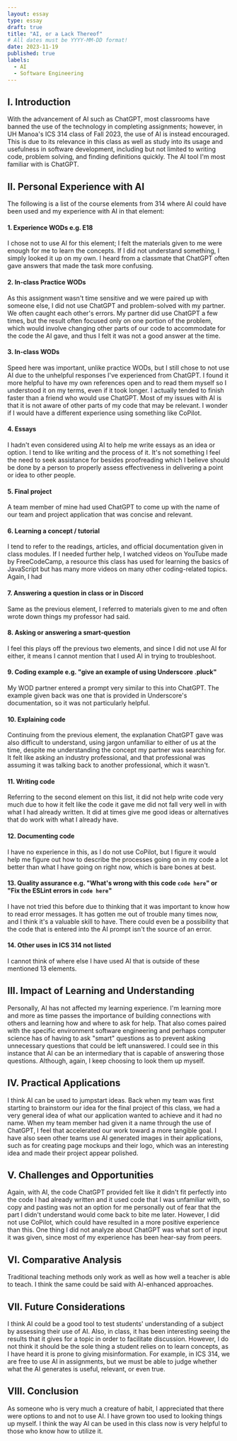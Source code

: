 ```yaml
---
layout: essay
type: essay
draft: true
title: "AI, or a Lack Thereof"
# All dates must be YYYY-MM-DD format!
date: 2023-11-19
published: true
labels:
  - AI
  - Software Engineering
---
```


## I. Introduction

With the advancement of AI such as ChatGPT, most classrooms have banned the use of the technology in completing assignments; however, in UH Manoa's ICS 314 class of Fall 2023, the use of AI is instead encouraged. This is due to its relevance in this class as well as study into its usage and usefulness in software development, including but not limited to writing code, problem solving, and finding definitions quickly. The AI tool I'm most familiar with is ChatGPT.

## II. Personal Experience with AI

The following is a list of the course elements from 314 where AI could have been used and my experience with AI in that element:

#### 1. Experience WODs e.g. E18

I chose not to use AI for this element; I felt the materials given to me were enough for me to learn the concepts. If I did not understand something, I simply looked it up on my own. I heard from a classmate that ChatGPT often gave answers that made the task more confusing.

#### 2. In-class Practice WODs

As this assignment wasn't time sensitive and we were paired up with someone else, I did not use ChatGPT and problem-solved with my partner. We often caught each other's errors. My partner did use ChatGPT a few times, but the result often focused only on one portion of the problem, which would involve changing other parts of our code to accommodate for the code the AI gave, and thus I felt it was not a good answer at the time.

#### 3. In-class WODs

Speed here was important, unlike practice WODs, but I still chose to not use AI due to the unhelpful responses I've experienced from ChatGPT. I found it more helpful to have my own references open and to read them myself so I understood it on my terms, even if it took longer. I actually tended to finish faster than a friend who would use ChatGPT. Most of my issues with AI is that it is not aware of other parts of my code that may be relevant. I wonder if I would have a different experience using something like CoPilot.

#### 4. Essays

I hadn't even considered using AI to help me write essays as an idea or option. I tend to like writing and the process of it. It's not something I feel the need to seek assistance for besides proofreading which I believe should be done by a person to properly assess effectiveness in delivering a point or idea to other people.

#### 5. Final project

A team member of mine had used ChatGPT to come up with the name of our team and project application that was concise and relevant.

#### 6. Learning a concept / tutorial

I tend to refer to the readings, articles, and official documentation given in class modules. If I needed further help, I watched videos on YouTube made by FreeCodeCamp, a resource this class has used for learning the basics of JavaScript but has many more videos on many other coding-related topics. Again, I had 

#### 7. Answering a question in class or in Discord

Same as the previous element, I referred to materials given to me and often wrote down things my professor had said.

#### 8. Asking or answering a smart-question

I feel this plays off the previous two elements, and since I did not use AI for either, it means I cannot mention that I used AI in trying to troubleshoot.

#### 9. Coding example e.g. "give an example of using Underscore .pluck"

My WOD partner entered a prompt very similar to this into ChatGPT. The example given back was one that is provided in Underscore's documentation, so it was not particularly helpful.

#### 10. Explaining code

Continuing from the previous element, the explanation ChatGPT gave was also difficult to understand, using jargon unfamiliar to either of us at the time, despite me understanding the concept my partner was searching for. It felt like asking an industry professional, and that professional was assuming it was talking back to another professional, which it wasn't.

#### 11. Writing code

Referring to the second element on this list, it did not help write code very much due to how it felt like the code it gave me did not fall very well in with what I had already written. It did at times give me good ideas or alternatives that do work with what I already have.

#### 12. Documenting code

I have no experience in this, as I do not use CoPilot, but I figure it would help me figure out how to describe the processes going on in my code a lot better than what I have going on right now, which is bare bones at best.

#### 13. Quality assurance e.g. "What's wrong with this code `code here`" or "Fix the ESLint errors in `code here`"

I have not tried this before due to thinking that it was important to know how to read error messages. It has gotten me out of trouble many times now, and I think it's a valuable skill to have. There could even be a possibility that the code that is entered into the AI prompt isn't the source of an error.

#### 14. Other uses in ICS 314 not listed

I cannot think of where else I have used AI that is outside of these mentioned 13 elements.

## III. Impact of Learning and Understanding

Personally, AI has not affected my learning experience. I'm learning more and more as time passes the importance of building connections with others and learning how and where to ask for help. That also comes paired with the specific environment software engineering and perhaps computer science has of having to ask "smart" questions as to prevent asking unnecessary questions that could be left unanswered. I could see in this instance that AI can be an intermediary that is capable of answering those questions. Although, again, I keep choosing to look them up myself.

## IV. Practical Applications

I think AI can be used to jumpstart ideas. Back when my team was first starting to brainstorm our idea for the final project of this class, we had a very general idea of what our application wanted to achieve and it had no name. When my team member had given it a name through the use of ChatGPT, I feel that accelerated our work toward a more tangible goal. I have also seen other teams use AI generated images in their applications, such as for creating page mockups and their logo, which was an interesting idea and made their project appear polished.

## V. Challenges and Opportunities

Again, with AI, the code ChatGPT provided felt like it didn't fit perfectly into the code I had already written and it used code that I was unfamiliar with, so copy and pasting was not an option for me personally out of fear that the part I didn't understand would come back to bite me later. However, I did not use CoPilot, which could have resulted in a more positive experience than this. One thing I did not analyze about ChatGPT was what sort of input it was given, since most of my experience has been hear-say from peers. 

## VI. Comparative Analysis

Traditional teaching methods only work as well as how well a teacher is able to teach. I think the same could be said with AI-enhanced approaches.

## VII. Future Considerations

I think AI could be a good tool to test students' understanding of a subject by assessing their use of AI. Also, in class, it has been interesting seeing the results that it gives for a topic in order to facilitate discussion. However, I do not think it should be the sole thing a student relies on to learn concepts, as I have heard it is prone to giving misinformation. For example, in ICS 314, we are free to use AI in assignments, but we must be able to judge whether what the AI generates is useful, relevant, or even true.

## VIII. Conclusion

As someone who is very much a creature of habit, I appreciated that there were options to and not to use AI. I have grown too used to looking things up myself. I think the way AI can be used in this class now is very helpful to those who know how to utilize it.
